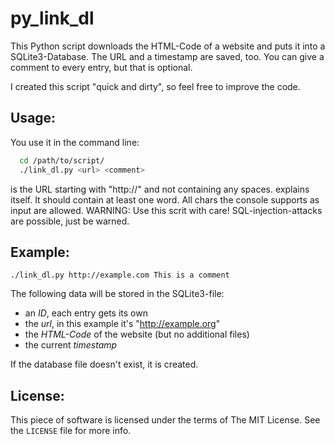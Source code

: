 py_link_dl
==========

This Python script downloads the HTML-Code of a website and puts it into a SQLite3-Database. The URL and a timestamp are saved, too. You can give a comment to every entry, but that is optional.

I created this script "quick and dirty", so feel free to improve the code.

Usage:
------
You use it in the command line:

```bash
  cd /path/to/script/
  ./link_dl.py <url> <comment>
```

<url> is the URL starting with "http://" and not containing any spaces.
<comment> explains itself. It should contain at least one word. All chars the console supports as input are allowed.
WARNING: Use this scrit with care! SQL-injection-attacks are possible, just be warned.


Example:
--------
```./link_dl.py http://example.com This is a comment```

The following data will be stored in the SQLite3-file:
- an *ID*, each entry gets its own
- the *url*, in this example it's "http://example.org"
- the *HTML-Code* of the website (but no additional files)
- the current *timestamp*

If the database file doesn't exist, it is created.

License:
--------

This piece of software is licensed under the terms of The MIT License.
See the ```LICENSE``` file for more info.
